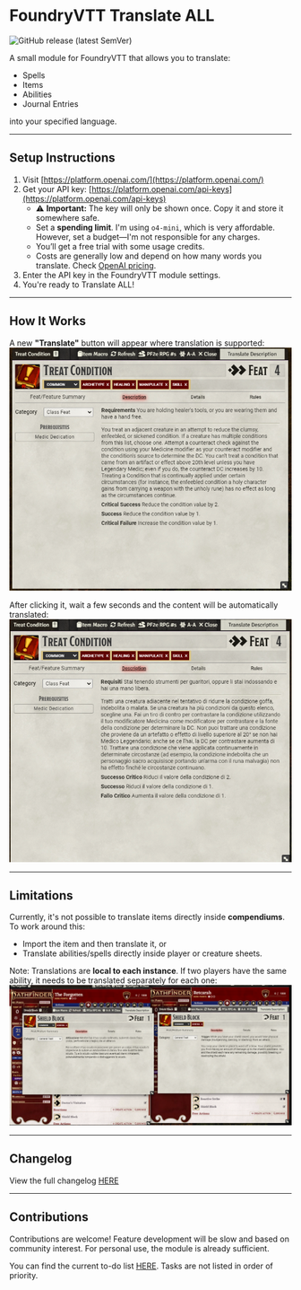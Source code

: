 # FoundryVTT Translate ALL

![GitHub release (latest SemVer)](https://img.shields.io/github/v/release/AlessandroSantarini/translate-all?style=for-the-badge)

A small module for FoundryVTT that allows you to translate:
- Spells  
- Items  
- Abilities  
- Journal Entries  

into your specified language.

---

## Setup Instructions

1. Visit [https://platform.openai.com/](https://platform.openai.com/)
2. Get your API key: [https://platform.openai.com/api-keys](https://platform.openai.com/api-keys)  
   - ⚠️ **Important:** The key will only be shown once. Copy it and store it somewhere safe.  
   - Set a **spending limit**. I'm using `o4-mini`, which is very affordable. However, set a budget—I'm not responsible for any charges.  
   - You’ll get a free trial with some usage credits.  
   - Costs are generally low and depend on how many words you translate. Check [OpenAI pricing](https://openai.com/pricing).
3. Enter the API key in the FoundryVTT module settings.
4. You're ready to Translate ALL!

---

## How It Works

A new **"Translate"** button will appear where translation is supported:  
![Before translation](./images/before_translation.png)

After clicking it, wait a few seconds and the content will be automatically translated:  
![After translation](./images/after_translation.png)

---

## Limitations

Currently, it's not possible to translate items directly inside **compendiums**. To work around this:

- Import the item and then translate it, or  
- Translate abilities/spells directly inside player or creature sheets.

Note: Translations are **local to each instance**. If two players have the same ability, it needs to be translated separately for each one:  
![Differences](./images/differences.png)

---

## Changelog

View the full changelog [HERE](./CHANGELOG.md)

---

## Contributions

Contributions are welcome! Feature development will be slow and based on community interest. For personal use, the module is already sufficient.

You can find the current to-do list [HERE](./TODO.md). Tasks are not listed in order of priority.
